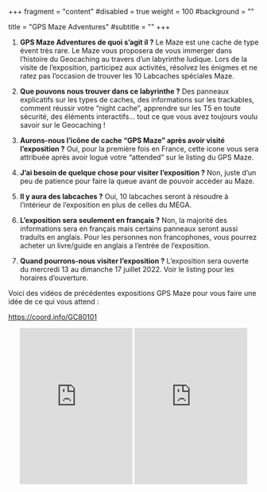 +++
fragment = "content"
#disabled = true
weight = 100
#background = ""

title = "GPS Maze Adventures"
#subtitle = ""
+++

1. **GPS Maze Adventures de quoi s’agit il ?** Le Maze est une cache de type
   évent très rare. Le Maze vous proposera de vous immerger dans l’histoire du
   Geocaching au travers d’un labyrinthe ludique. Lors de la visite de
   l’exposition, participez aux activités, résolvez les énigmes et ne ratez pas
   l’occasion de trouver les 10 Labcaches spéciales Maze.

2. **Que pouvons nous trouver dans ce labyrinthe ?** Des panneaux explicatifs
   sur les types de caches, des informations sur les trackables, comment réussir
   votre “night cache”, apprendre sur les T5 en toute sécurité, des éléments
   interactifs… tout ce que vous avez toujours voulu savoir sur le Geocaching !

3. **Aurons-nous l’icône de cache “GPS Maze” après avoir visité l’exposition ?**
   Oui, pour la première fois en France, cette icone vous sera attribuée après
   avoir logué votre “attended” sur le listing du GPS Maze.

4. **J’ai besoin de quelque chose pour visiter l’exposition ?** Non, juste d’un
   peu de patience pour faire la queue avant de pouvoir accèder au Maze.

5. **Il y aura des labcaches ?** Oui, 10 labcaches seront à résoudre à
   l’intérieur de l’exposition en plus de celles du MEGA.

6. **L’exposition sera seulement en français ?** Non, la majorité des
   informations sera en français mais certains panneaux seront aussi traduits en
   anglais. Pour les personnes non francophones, vous pourrez acheter un
   livre/guide en anglais a l’entrée de l’exposition.

7. **Quand pourrons-nous visiter l’exposition ?** L’exposition sera ouverte du
   mercredi 13 au dimanche 17 juillet 2022. Voir le listing pour les horaires
   d’ouverture.

Voici des vidéos de précédentes expositions GPS Maze pour vous faire une idée de
ce qui vous attend :

https://coord.info/GC80101

<center>
<iframe width="45%" height="315" src="https://www.youtube.com/embed/auT8y---VDY" title="YouTube video player" frameborder="0" allow="accelerometer; autoplay; clipboard-write; encrypted-media; gyroscope; picture-in-picture; web-share" allowfullscreen></iframe>

<iframe width="45%" height="315" src="https://www.youtube.com/embed/0jGWvtAPwr0?start=182" title="YouTube video player" frameborder="0" allow="accelerometer; autoplay; clipboard-write; encrypted-media; gyroscope; picture-in-picture; web-share" allowfullscreen></iframe>
</center>